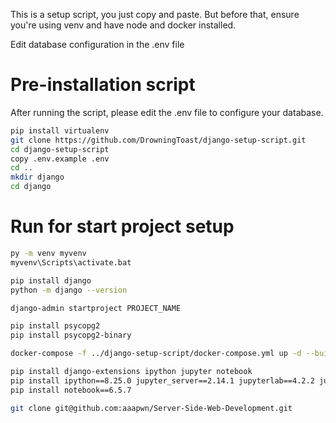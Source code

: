 This is a setup script, you just copy and paste.
But before that, ensure you're using venv and have node and docker installed.

Edit database configuration in the .env file

# Pre-installation script

After running the script, please edit the .env file to configure your database.

```bash
pip install virtualenv
git clone https://github.com/DrowningToast/django-setup-script.git
cd django-setup-script
copy .env.example .env
cd ..
mkdir django
cd django
```

# Run for start project setup

```bash
py -m venv myvenv
myvenv\Scripts\activate.bat

pip install django
python -m django --version

django-admin startproject PROJECT_NAME

pip install psycopg2
pip install psycopg2-binary

docker-compose -f ../django-setup-script/docker-compose.yml up -d --build

pip install django-extensions ipython jupyter notebook
pip install ipython==8.25.0 jupyter_server==2.14.1 jupyterlab==4.2.2 jupyterlab_server==2.27.2
pip install notebook==6.5.7

git clone git@github.com:aaapwn/Server-Side-Web-Development.git

```
